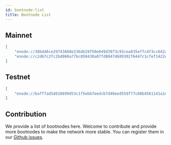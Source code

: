 ```yaml
---
id: bootnode-list
title: Bootnode List
---
```


## Mainnet

```json
[
    "enode://38bd46ce29743660e236db29f50e049d3973c93cea835effc4f3cc642aab4e80baf9960906adb742ff676e0047b332f112cf723864d07c87319a277bf420ccbe@44.207.147.216:30303",
    "enode://c2d67c2fc2bd060a77bc850430a87fd8847d689302f6447c1cfef1422e2d0d91607574d4a7707ca57c20c4ecc94b0561653f5ade5ed15065954479fcbb306eee@54.210.49.16:30303"
]
```

## Testnet

```json
[
    "enode://baff7ad54618699d53c1f5ebb7eedcb7d48eed559f77c68b4561141a1ed2afb0b9a11b3d8a9e84faa3e204eff839f54b275d59b9953df98d79ea8367b9c7e34e@44.217.156.103:30303"
]
```

## Contribution

We provide a list of bootnodes here. Welcome to contribute and provide more bootnodes to make the network more stable. You can register them in our [Github issues](https://github.com/dogechain-lab/dbsc/issues).

